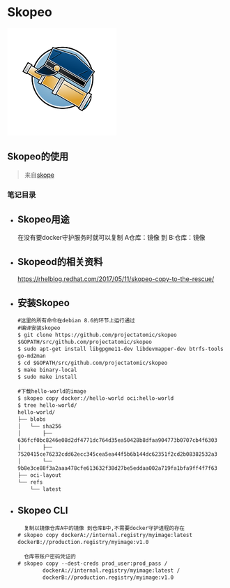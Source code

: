 # Skopeo
<img src="https://raw.githubusercontent.com/mclitao/openshift/master/docker/Skopeo.svg" alt="" width="250"/>

## Skopeo的使用
> 来自[skope](https://github.com/containers/skopeo)

### 笔记目录

- **Skopeo用途**
  - 
    在没有要docker守护服务时就可以复制 A仓库：镜像 到 B:仓库：镜像
    
- **Skopeod的相关资料**
  -  
     https://rhelblog.redhat.com/2017/05/11/skopeo-copy-to-the-rescue/

- **安装Skopeo**
  -  
    ```batch
    #这里的所有命令在debian 8.6的环节上运行通过
    #编译安装skopeo
    $ git clone https://github.com/projectatomic/skopeo $GOPATH/src/github.com/projectatomic/skopeo
    $ sudo apt-get install libgpgme11-dev libdevmapper-dev btrfs-tools go-md2man
    $ cd $GOPATH/src/github.com/projectatomic/skopeo 
    $ make binary-local
    $ sudo make install
    
    #下载hello-world的image
    $ skopeo copy docker://hello-world oci:hello-world
    $ tree hello-world/
    hello-world/
    ├── blobs
    │   └── sha256
    │       ├── 636fcf0bc8246e08d2df4771dc764d35ea50428b8dfaa904773b0707cb4f6303
    │       ├── 7520415ce76232cdd62ecc345cea5ea44f5b6b144dc62351f2cd2b08382532a3
    │       └── 9b8e3ce88f3a2aaa478cfe613632f38d27be5eddaa002a719fa1bfa9ff4f7f63
    ├── oci-layout
    └── refs
        └── latest
    ```
    
- **Skopeo CLI**
  -  
    ```batch
      复制以镜像仓库A中的镜像 到仓库B中,不需要docker守护进程的存在
    # skopeo copy dockerA://internal.registry/myimage:latest  dockerB://production.registry/myimage:v1.0
        
      仓库带账户密码凭证的
    # skopeo copy --dest-creds prod_user:prod_pass /
            dockerA://internal.registry/myimage:latest /
            dockerB://production.registry/myimage:v1.0    
    ```